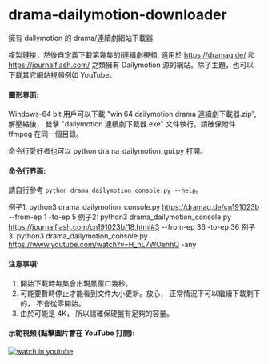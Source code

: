 # drama-dailymotion-downloader
擁有 dailymotion 的 drama/連續劇網站下載器  

複製鏈接，然後自定義下載第幾集的i連續劇視頻, 適用於 https://dramaq.de/ 和 https://journalflash.com/ 之類擁有 Dailymotion 源的網站。除了主題，也可以下載其它網站視頻例如 YouTube。

#### 圖形界面:
Windows-64 bit 用戶可以下載 "win 64 dailymotion drama 連續劇下載器.zip", 解壓縮後， 雙擊 "dailymotion 連續劇下載器.exe" 文件執行。請確保附件 ffmpeg 在同一個目錄。 

命令行愛好者也可以 python drama_dailymotion_gui.py 打開。

#### 命令行界面:
請自行參考 `python drama_dailymotion_console.py --help`。

例子1: python3 drama_dailymotion_console.py https://dramaq.de/cn191023b --from-ep 1 -to-ep 5
例子2: python3 drama_dailymotion_console.py https://journalflash.com/cn191023b/18.html#3 --from-ep 36 -to-ep 36
例子3: python3 drama_dailymotion_console.py https://www.youtube.com/watch?v=H_nL7WOehhQ -any

#### 注意事項:

1. 開始下載時每集會出現黑窗口幾秒。
2. 可能要暫時停止才能看到文件大小更新。放心， 正常情況下可以繼續下載剩下的， 不會從零開始。
3. 由於可能是 4K， 所以請確保硬盤有足夠的容量。

#### 示範視頻 (點擊圖片會在 YouTube 打開):

[![watch in youtube](https://i.ytimg.com/vi/xxx/hqdefault.jpg)](https://www.youtube.com/watch?v=xxx "獨播庫下載器")